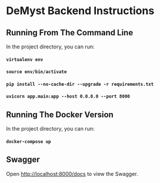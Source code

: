# DeMyst Backend Instructions

## Running From The Command Line

In the project directory, you can run:

#### `virtualenv env`
#### `source env/bin/activate`
#### `pip install --no-cache-dir --upgrade -r requirements.txt`
#### `uvicorn app.main:app --host 0.0.0.0 --port 8000`

## Running The Docker Version

In the project directory, you can run:

#### `docker-compose up`

## Swagger

Open [http://localhost:8000/docs](http://localhost:8000/docs) to view the Swagger.
